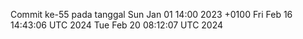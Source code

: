 Commit ke-55 pada tanggal Sun Jan 01 14:00 2023 +0100
Fri Feb 16 14:43:06 UTC 2024
Tue Feb 20 08:12:07 UTC 2024
